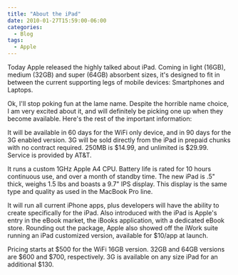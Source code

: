 ```yaml
---
title: "About the iPad"
date: 2010-01-27T15:59:00-06:00
categories:
  - Blog
tags:
  - Apple
---
```


Today Apple released the highly talked about iPad. Coming in light (16GB), medium (32GB) and super (64GB) absorbent sizes, it's designed to fit in between the current supporting legs of mobile devices: Smartphones and Laptops.

Ok, I'll stop poking fun at the lame name. Despite the horrible name choice, I am very excited about it, and will definitely be picking one up when they become available. Here's the rest of the important information:

It will be available in 60 days for the WiFi only device, and in 90 days for the 3G enabled version. 3G will be sold directly from the iPad in prepaid chunks with no contract required. 250MB is $14.99, and unlimited is $29.99. Service is provided by AT&T.

It runs a custom 1GHz Apple A4 CPU. Battery life is rated for 10 hours continuous use, and over a month of standby time. The new iPad is .5" thick, weighs 1.5 lbs and boasts a 9.7" IPS display. This display is the same type and quality as used in the MacBook Pro line.

It will run all current iPhone apps, plus developers will have the ability to create specifically for the iPad. Also introduced with the iPad is Apple's entry in the eBook market, the iBooks application, with a dedicated eBook store. Rounding out the package, Apple also showed off the iWork suite running an iPad customized version, available for $10/app at launch.

Pricing starts at $500 for the WiFi 16GB version. 32GB and 64GB versions are $600 and $700, respectively. 3G is available on any size iPad for an additional $130.
